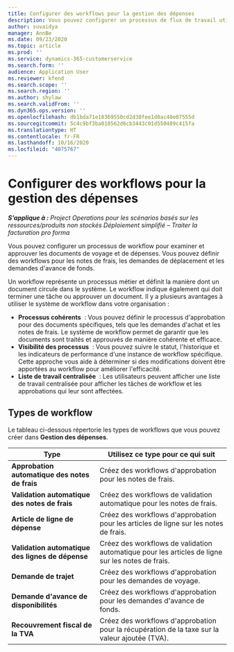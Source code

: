 ```yaml
---
title: Configurer des workflows pour la gestion des dépenses
description: Vous pouvez configurer un processus de flux de travail utilisé pour examiner et approuver les documents de déplacement et de dépenses.
author: suvaidya
manager: AnnBe
ms.date: 09/23/2020
ms.topic: article
ms.prod: ''
ms.service: dynamics-365-customerservice
ms.search.form: ''
audience: Application User
ms.reviewer: kfend
ms.search.scope: ''
ms.search.region: ''
ms.author: shylaw
ms.search.validFrom: ''
ms.dyn365.ops.version: ''
ms.openlocfilehash: db1bda71e18369550cd2d38fee1d0ac40e07555d
ms.sourcegitcommit: 5c4c9bf3ba018562d6cb3443c01d550489c415fa
ms.translationtype: HT
ms.contentlocale: fr-FR
ms.lasthandoff: 10/16/2020
ms.locfileid: "4075767"
---
```

# <a name="set-up-workflows-for-expense-management"></a>Configurer des workflows pour la gestion des dépenses

_**S'applique à :** Project Operations pour les scénarios basés sur les ressources/produits non stockés Déploiement simplifié – Traiter la facturation pro forma_

Vous pouvez configurer un processus de workflow pour examiner et approuver les documents de voyage et de dépenses. Vous pouvez définir des workflows pour les notes de frais, les demandes de déplacement et les demandes d'avance de fonds.

Un workflow représente un processus métier et définit la manière dont un document circule dans le système. Le workflow indique également qui doit terminer une tâche ou approuver un document. Il y a plusieurs avantages à utiliser le système de workflow dans votre organisation :

- **Processus cohérents**  : Vous pouvez définir le processus d'approbation pour des documents spécifiques, tels que les demandes d'achat et les notes de frais. Le système de workflow permet de garantir que les documents sont traités et approuvés de manière cohérente et efficace.
- **Visibilité des processus**  : Vous pouvez suivre le statut, l'historique et les indicateurs de performance d'une instance de workflow spécifique. Cette approche vous aide à déterminer si des modifications doivent être apportées au workflow pour améliorer l'efficacité.
- **Liste de travail centralisée**  : Les utilisateurs peuvent afficher une liste de travail centralisée pour afficher les tâches de workflow et les approbations qui leur sont affectées. 

## <a name="workflow-types"></a>Types de workflow

Le tableau ci-dessous répertorie les types de workflows que vous pouvez créer dans **Gestion des dépenses**.


|              <strong>Type</strong>              |                   <strong>Utilisez ce type pour ce qui suit</strong>                   |
|-------------------------------------------------|-----------------------------------------------------------------------|
|   <strong>Approbation automatique des notes de frais</strong> |            Créez des workflows d'approbation pour les notes de frais.             |
|  <strong>Validation automatique des notes de frais</strong>   |        Créez des workflows de validation automatique pour les notes de frais.        |
|       <strong>Article de ligne de dépense</strong>        |     Créez des workflows d'approbation pour les articles de ligne sur les notes de frais.      |
| <strong>Validation automatique des lignes de dépense</strong> | Créez des workflows de validation automatique pour les articles de ligne sur les notes de frais. |
|       <strong>Demande de trajet</strong>       |          Créez des workflows d'approbation pour les demandes de voyage.           |
|      <strong>Demande d'avance de disponibilités</strong>      |         Créez des workflows d'approbation pour les demandes d'avance de fonds.          |
|        <strong>Recouvrement fiscal de la TVA</strong>        | Créez des workflows d'approbation pour la récupération de la taxe sur la valeur ajoutée (TVA).  |
